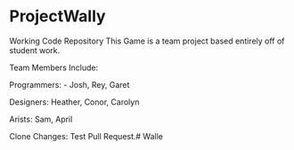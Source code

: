 # ProjectWally
Working Code Repository
This Game is a team project based entirely off of student work.  

Team Members Include:

Programmers: - Josh, Rey, Garet

Designers: Heather, Conor, Carolyn

Arists: Sam, April

Clone Changes:  Test Pull Request.# Walle
